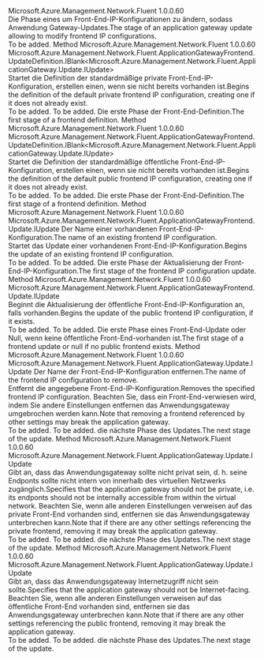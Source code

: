<Type Name="IWithFrontend" FullName="Microsoft.Azure.Management.Network.Fluent.ApplicationGateway.Update.IWithFrontend">
  <TypeSignature Language="C#" Value="public interface IWithFrontend" />
  <TypeSignature Language="ILAsm" Value=".class public interface auto ansi abstract IWithFrontend" />
  <TypeSignature Language="DocId" Value="T:Microsoft.Azure.Management.Network.Fluent.ApplicationGateway.Update.IWithFrontend" />
  <TypeSignature Language="VB.NET" Value="Public Interface IWithFrontend" />
  <TypeSignature Language="F#" Value="type IWithFrontend = interface" />
  <AssemblyInfo>
    <AssemblyName>Microsoft.Azure.Management.Network.Fluent</AssemblyName>
    <AssemblyVersion>1.0.0.60</AssemblyVersion>
  </AssemblyInfo>
  <Interfaces />
  <Docs>
    <summary>
            <span data-ttu-id="d43c3-101">Die Phase eines um Front-End-IP-Konfigurationen zu ändern, sodass Anwendung Gateway-Updates.</span><span class="sxs-lookup"><span data-stu-id="d43c3-101">The stage of an application gateway update allowing to modify frontend IP configurations.</span></span>
            </summary>
    <remarks>To be added.</remarks>
  </Docs>
  <Members>
    <Member MemberName="DefinePrivateFrontend">
      <MemberSignature Language="C#" Value="public Microsoft.Azure.Management.Network.Fluent.ApplicationGatewayFrontend.UpdateDefinition.IBlank&lt;Microsoft.Azure.Management.Network.Fluent.ApplicationGateway.Update.IUpdate&gt; DefinePrivateFrontend ();" />
      <MemberSignature Language="ILAsm" Value=".method public hidebysig newslot virtual instance class Microsoft.Azure.Management.Network.Fluent.ApplicationGatewayFrontend.UpdateDefinition.IBlank`1&lt;class Microsoft.Azure.Management.Network.Fluent.ApplicationGateway.Update.IUpdate&gt; DefinePrivateFrontend() cil managed" />
      <MemberSignature Language="DocId" Value="M:Microsoft.Azure.Management.Network.Fluent.ApplicationGateway.Update.IWithFrontend.DefinePrivateFrontend" />
      <MemberSignature Language="VB.NET" Value="Public Function DefinePrivateFrontend () As IBlank(Of IUpdate)" />
      <MemberSignature Language="F#" Value="abstract member DefinePrivateFrontend : unit -&gt; Microsoft.Azure.Management.Network.Fluent.ApplicationGatewayFrontend.UpdateDefinition.IBlank&lt;Microsoft.Azure.Management.Network.Fluent.ApplicationGateway.Update.IUpdate&gt;" Usage="iWithFrontend.DefinePrivateFrontend " />
      <MemberType>Method</MemberType>
      <AssemblyInfo>
        <AssemblyName>Microsoft.Azure.Management.Network.Fluent</AssemblyName>
        <AssemblyVersion>1.0.0.60</AssemblyVersion>
      </AssemblyInfo>
      <ReturnValue>
        <ReturnType>Microsoft.Azure.Management.Network.Fluent.ApplicationGatewayFrontend.UpdateDefinition.IBlank&lt;Microsoft.Azure.Management.Network.Fluent.ApplicationGateway.Update.IUpdate&gt;</ReturnType>
      </ReturnValue>
      <Parameters />
      <Docs>
        <summary>
            <span data-ttu-id="d43c3-102">Startet die Definition der standardmäßige private Front-End-IP-Konfiguration, erstellen einen, wenn sie nicht bereits vorhanden ist.</span><span class="sxs-lookup"><span data-stu-id="d43c3-102">Begins the definition of the default private frontend IP configuration, creating one if it does not already exist.</span></span>
            </summary>
        <returns>To be added.</returns>
        <remarks>To be added.</remarks>
        <return><span data-ttu-id="d43c3-103">Die erste Phase der Front-End-Definition.</span><span class="sxs-lookup"><span data-stu-id="d43c3-103">The first stage of a frontend definition.</span></span></return>
      </Docs>
    </Member>
    <Member MemberName="DefinePublicFrontend">
      <MemberSignature Language="C#" Value="public Microsoft.Azure.Management.Network.Fluent.ApplicationGatewayFrontend.UpdateDefinition.IBlank&lt;Microsoft.Azure.Management.Network.Fluent.ApplicationGateway.Update.IUpdate&gt; DefinePublicFrontend ();" />
      <MemberSignature Language="ILAsm" Value=".method public hidebysig newslot virtual instance class Microsoft.Azure.Management.Network.Fluent.ApplicationGatewayFrontend.UpdateDefinition.IBlank`1&lt;class Microsoft.Azure.Management.Network.Fluent.ApplicationGateway.Update.IUpdate&gt; DefinePublicFrontend() cil managed" />
      <MemberSignature Language="DocId" Value="M:Microsoft.Azure.Management.Network.Fluent.ApplicationGateway.Update.IWithFrontend.DefinePublicFrontend" />
      <MemberSignature Language="VB.NET" Value="Public Function DefinePublicFrontend () As IBlank(Of IUpdate)" />
      <MemberSignature Language="F#" Value="abstract member DefinePublicFrontend : unit -&gt; Microsoft.Azure.Management.Network.Fluent.ApplicationGatewayFrontend.UpdateDefinition.IBlank&lt;Microsoft.Azure.Management.Network.Fluent.ApplicationGateway.Update.IUpdate&gt;" Usage="iWithFrontend.DefinePublicFrontend " />
      <MemberType>Method</MemberType>
      <AssemblyInfo>
        <AssemblyName>Microsoft.Azure.Management.Network.Fluent</AssemblyName>
        <AssemblyVersion>1.0.0.60</AssemblyVersion>
      </AssemblyInfo>
      <ReturnValue>
        <ReturnType>Microsoft.Azure.Management.Network.Fluent.ApplicationGatewayFrontend.UpdateDefinition.IBlank&lt;Microsoft.Azure.Management.Network.Fluent.ApplicationGateway.Update.IUpdate&gt;</ReturnType>
      </ReturnValue>
      <Parameters />
      <Docs>
        <summary>
            <span data-ttu-id="d43c3-104">Startet die Definition der standardmäßige öffentliche Front-End-IP-Konfiguration, erstellen einen, wenn sie nicht bereits vorhanden ist.</span><span class="sxs-lookup"><span data-stu-id="d43c3-104">Begins the definition of the default public frontend IP configuration, creating one if it does not already exist.</span></span>
            </summary>
        <returns>To be added.</returns>
        <remarks>To be added.</remarks>
        <return><span data-ttu-id="d43c3-105">Die erste Phase der Front-End-Definition.</span><span class="sxs-lookup"><span data-stu-id="d43c3-105">The first stage of a frontend definition.</span></span></return>
      </Docs>
    </Member>
    <Member MemberName="UpdateFrontend">
      <MemberSignature Language="C#" Value="public Microsoft.Azure.Management.Network.Fluent.ApplicationGatewayFrontend.Update.IUpdate UpdateFrontend (string frontendName);" />
      <MemberSignature Language="ILAsm" Value=".method public hidebysig newslot virtual instance class Microsoft.Azure.Management.Network.Fluent.ApplicationGatewayFrontend.Update.IUpdate UpdateFrontend(string frontendName) cil managed" />
      <MemberSignature Language="DocId" Value="M:Microsoft.Azure.Management.Network.Fluent.ApplicationGateway.Update.IWithFrontend.UpdateFrontend(System.String)" />
      <MemberSignature Language="VB.NET" Value="Public Function UpdateFrontend (frontendName As String) As IUpdate" />
      <MemberSignature Language="F#" Value="abstract member UpdateFrontend : string -&gt; Microsoft.Azure.Management.Network.Fluent.ApplicationGatewayFrontend.Update.IUpdate" Usage="iWithFrontend.UpdateFrontend frontendName" />
      <MemberType>Method</MemberType>
      <AssemblyInfo>
        <AssemblyName>Microsoft.Azure.Management.Network.Fluent</AssemblyName>
        <AssemblyVersion>1.0.0.60</AssemblyVersion>
      </AssemblyInfo>
      <ReturnValue>
        <ReturnType>Microsoft.Azure.Management.Network.Fluent.ApplicationGatewayFrontend.Update.IUpdate</ReturnType>
      </ReturnValue>
      <Parameters>
        <Parameter Name="frontendName" Type="System.String" />
      </Parameters>
      <Docs>
        <param name="frontendName"><span data-ttu-id="d43c3-106">Der Name einer vorhandenen Front-End-IP-Konfiguration.</span><span class="sxs-lookup"><span data-stu-id="d43c3-106">The name of an existing frontend IP configuration.</span></span></param>
        <summary>
            <span data-ttu-id="d43c3-107">Startet das Update einer vorhandenen Front-End-IP-Konfiguration.</span><span class="sxs-lookup"><span data-stu-id="d43c3-107">Begins the update of an existing frontend IP configuration.</span></span>
            </summary>
        <returns>To be added.</returns>
        <remarks>To be added.</remarks>
        <return><span data-ttu-id="d43c3-108">Die erste Phase der Aktualisierung der Front-End-IP-Konfiguration.</span><span class="sxs-lookup"><span data-stu-id="d43c3-108">The first stage of the frontend IP configuration update.</span></span></return>
      </Docs>
    </Member>
    <Member MemberName="UpdatePublicFrontend">
      <MemberSignature Language="C#" Value="public Microsoft.Azure.Management.Network.Fluent.ApplicationGatewayFrontend.Update.IUpdate UpdatePublicFrontend ();" />
      <MemberSignature Language="ILAsm" Value=".method public hidebysig newslot virtual instance class Microsoft.Azure.Management.Network.Fluent.ApplicationGatewayFrontend.Update.IUpdate UpdatePublicFrontend() cil managed" />
      <MemberSignature Language="DocId" Value="M:Microsoft.Azure.Management.Network.Fluent.ApplicationGateway.Update.IWithFrontend.UpdatePublicFrontend" />
      <MemberSignature Language="VB.NET" Value="Public Function UpdatePublicFrontend () As IUpdate" />
      <MemberSignature Language="F#" Value="abstract member UpdatePublicFrontend : unit -&gt; Microsoft.Azure.Management.Network.Fluent.ApplicationGatewayFrontend.Update.IUpdate" Usage="iWithFrontend.UpdatePublicFrontend " />
      <MemberType>Method</MemberType>
      <AssemblyInfo>
        <AssemblyName>Microsoft.Azure.Management.Network.Fluent</AssemblyName>
        <AssemblyVersion>1.0.0.60</AssemblyVersion>
      </AssemblyInfo>
      <ReturnValue>
        <ReturnType>Microsoft.Azure.Management.Network.Fluent.ApplicationGatewayFrontend.Update.IUpdate</ReturnType>
      </ReturnValue>
      <Parameters />
      <Docs>
        <summary>
            <span data-ttu-id="d43c3-109">Beginnt die Aktualisierung der öffentliche Front-End-IP-Konfiguration an, falls vorhanden.</span><span class="sxs-lookup"><span data-stu-id="d43c3-109">Begins the update of the public frontend IP configuration, if it exists.</span></span>
            </summary>
        <returns>To be added.</returns>
        <remarks>To be added.</remarks>
        <return><span data-ttu-id="d43c3-110">Die erste Phase eines Front-End-Update oder Null, wenn keine öffentliche Front-End-vorhanden ist.</span><span class="sxs-lookup"><span data-stu-id="d43c3-110">The first stage of a frontend update or null if no public frontend exists.</span></span></return>
      </Docs>
    </Member>
    <Member MemberName="WithoutFrontend">
      <MemberSignature Language="C#" Value="public Microsoft.Azure.Management.Network.Fluent.ApplicationGateway.Update.IUpdate WithoutFrontend (string frontendName);" />
      <MemberSignature Language="ILAsm" Value=".method public hidebysig newslot virtual instance class Microsoft.Azure.Management.Network.Fluent.ApplicationGateway.Update.IUpdate WithoutFrontend(string frontendName) cil managed" />
      <MemberSignature Language="DocId" Value="M:Microsoft.Azure.Management.Network.Fluent.ApplicationGateway.Update.IWithFrontend.WithoutFrontend(System.String)" />
      <MemberSignature Language="VB.NET" Value="Public Function WithoutFrontend (frontendName As String) As IUpdate" />
      <MemberSignature Language="F#" Value="abstract member WithoutFrontend : string -&gt; Microsoft.Azure.Management.Network.Fluent.ApplicationGateway.Update.IUpdate" Usage="iWithFrontend.WithoutFrontend frontendName" />
      <MemberType>Method</MemberType>
      <AssemblyInfo>
        <AssemblyName>Microsoft.Azure.Management.Network.Fluent</AssemblyName>
        <AssemblyVersion>1.0.0.60</AssemblyVersion>
      </AssemblyInfo>
      <ReturnValue>
        <ReturnType>Microsoft.Azure.Management.Network.Fluent.ApplicationGateway.Update.IUpdate</ReturnType>
      </ReturnValue>
      <Parameters>
        <Parameter Name="frontendName" Type="System.String" />
      </Parameters>
      <Docs>
        <param name="frontendName"><span data-ttu-id="d43c3-111">Der Name der Front-End-IP-Konfiguration entfernen.</span><span class="sxs-lookup"><span data-stu-id="d43c3-111">The name of the frontend IP configuration to remove.</span></span></param>
        <summary>
            <span data-ttu-id="d43c3-112">Entfernt die angegebene Front-End-IP-Konfiguration.</span><span class="sxs-lookup"><span data-stu-id="d43c3-112">Removes the specified frontend IP configuration.</span></span>
            <span data-ttu-id="d43c3-113">Beachten Sie, dass ein Front-End-verwiesen wird, indem Sie andere Einstellungen entfernen das Anwendungsgateway umgebrochen werden kann.</span><span class="sxs-lookup"><span data-stu-id="d43c3-113">Note that removing a frontend referenced by other settings may break the application gateway.</span></span>
            </summary>
        <returns>To be added.</returns>
        <remarks>To be added.</remarks>
        <return><span data-ttu-id="d43c3-114">die nächste Phase des Updates.</span><span class="sxs-lookup"><span data-stu-id="d43c3-114">The next stage of the update.</span></span></return>
      </Docs>
    </Member>
    <Member MemberName="WithoutPrivateFrontend">
      <MemberSignature Language="C#" Value="public Microsoft.Azure.Management.Network.Fluent.ApplicationGateway.Update.IUpdate WithoutPrivateFrontend ();" />
      <MemberSignature Language="ILAsm" Value=".method public hidebysig newslot virtual instance class Microsoft.Azure.Management.Network.Fluent.ApplicationGateway.Update.IUpdate WithoutPrivateFrontend() cil managed" />
      <MemberSignature Language="DocId" Value="M:Microsoft.Azure.Management.Network.Fluent.ApplicationGateway.Update.IWithFrontend.WithoutPrivateFrontend" />
      <MemberSignature Language="VB.NET" Value="Public Function WithoutPrivateFrontend () As IUpdate" />
      <MemberSignature Language="F#" Value="abstract member WithoutPrivateFrontend : unit -&gt; Microsoft.Azure.Management.Network.Fluent.ApplicationGateway.Update.IUpdate" Usage="iWithFrontend.WithoutPrivateFrontend " />
      <MemberType>Method</MemberType>
      <AssemblyInfo>
        <AssemblyName>Microsoft.Azure.Management.Network.Fluent</AssemblyName>
        <AssemblyVersion>1.0.0.60</AssemblyVersion>
      </AssemblyInfo>
      <ReturnValue>
        <ReturnType>Microsoft.Azure.Management.Network.Fluent.ApplicationGateway.Update.IUpdate</ReturnType>
      </ReturnValue>
      <Parameters />
      <Docs>
        <summary>
            <span data-ttu-id="d43c3-115">Gibt an, dass das Anwendungsgateway sollte nicht privat sein, d. h. seine Endponts sollte nicht intern von innerhalb des virtuellen Netzwerks zugänglich.</span><span class="sxs-lookup"><span data-stu-id="d43c3-115">Specifies that the application gateway should not be private, i.e. its endponts should not be internally accessible from within the virtual network.</span></span>
            <span data-ttu-id="d43c3-116">Beachten Sie, wenn alle anderen Einstellungen verweisen auf das private Front-End vorhanden sind, entfernen sie das Anwendungsgateway unterbrechen kann.</span><span class="sxs-lookup"><span data-stu-id="d43c3-116">Note that if there are any other settings referencing the private frontend, removing it may break the application gateway.</span></span>
            </summary>
        <returns>To be added.</returns>
        <remarks>To be added.</remarks>
        <return><span data-ttu-id="d43c3-117">die nächste Phase des Updates.</span><span class="sxs-lookup"><span data-stu-id="d43c3-117">The next stage of the update.</span></span></return>
      </Docs>
    </Member>
    <Member MemberName="WithoutPublicFrontend">
      <MemberSignature Language="C#" Value="public Microsoft.Azure.Management.Network.Fluent.ApplicationGateway.Update.IUpdate WithoutPublicFrontend ();" />
      <MemberSignature Language="ILAsm" Value=".method public hidebysig newslot virtual instance class Microsoft.Azure.Management.Network.Fluent.ApplicationGateway.Update.IUpdate WithoutPublicFrontend() cil managed" />
      <MemberSignature Language="DocId" Value="M:Microsoft.Azure.Management.Network.Fluent.ApplicationGateway.Update.IWithFrontend.WithoutPublicFrontend" />
      <MemberSignature Language="VB.NET" Value="Public Function WithoutPublicFrontend () As IUpdate" />
      <MemberSignature Language="F#" Value="abstract member WithoutPublicFrontend : unit -&gt; Microsoft.Azure.Management.Network.Fluent.ApplicationGateway.Update.IUpdate" Usage="iWithFrontend.WithoutPublicFrontend " />
      <MemberType>Method</MemberType>
      <AssemblyInfo>
        <AssemblyName>Microsoft.Azure.Management.Network.Fluent</AssemblyName>
        <AssemblyVersion>1.0.0.60</AssemblyVersion>
      </AssemblyInfo>
      <ReturnValue>
        <ReturnType>Microsoft.Azure.Management.Network.Fluent.ApplicationGateway.Update.IUpdate</ReturnType>
      </ReturnValue>
      <Parameters />
      <Docs>
        <summary>
            <span data-ttu-id="d43c3-118">Gibt an, dass das Anwendungsgateway Internetzugriff nicht sein sollte.</span><span class="sxs-lookup"><span data-stu-id="d43c3-118">Specifies that the application gateway should not be Internet-facing.</span></span>
            <span data-ttu-id="d43c3-119">Beachten Sie, wenn alle anderen Einstellungen verweisen auf das öffentliche Front-End vorhanden sind, entfernen sie das Anwendungsgateway unterbrechen kann.</span><span class="sxs-lookup"><span data-stu-id="d43c3-119">Note that if there are any other settings referencing the public frontend, removing it may break the application gateway.</span></span>
            </summary>
        <returns>To be added.</returns>
        <remarks>To be added.</remarks>
        <return><span data-ttu-id="d43c3-120">die nächste Phase des Updates.</span><span class="sxs-lookup"><span data-stu-id="d43c3-120">The next stage of the update.</span></span></return>
      </Docs>
    </Member>
  </Members>
</Type>